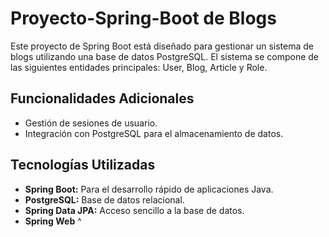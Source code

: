 # Proyecto-Spring-Boot de Blogs

Este proyecto de Spring Boot está diseñado para gestionar un sistema de blogs utilizando una base de datos PostgreSQL. El sistema se compone de las siguientes entidades principales: User, Blog, Article y Role.


## Funcionalidades Adicionales

- Gestión de sesiones de usuario.
- Integración con PostgreSQL para el almacenamiento de datos.

## Tecnologías Utilizadas

- **Spring Boot:** Para el desarrollo rápido de aplicaciones Java.
- **PostgreSQL:** Base de datos relacional.
- **Spring Data JPA:** Acceso sencillo a la base de datos.
- **Spring Web**
^